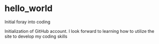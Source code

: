 # hello_world
Initial foray into coding

Initialization of GitHub account.
I look forward to learning how to utilize the site to develop my coding skills
